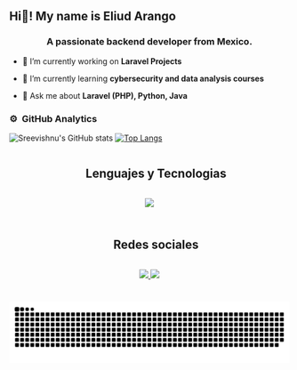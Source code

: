 <h2 align="left">Hi👋! My name is Eliud Arango</h2>
<h3 align="center">A passionate backend developer from Mexico.</h3>

- 🔭 I’m currently working on **Laravel Projects**

- 🌱 I’m currently learning **cybersecurity and data analysis courses**

- 💬 Ask me about **Laravel (PHP), Python, Java**


###

<!--Intro end-->

### ⚙️ &nbsp;GitHub Analytics

![Sreevishnu's GitHub stats](https://github-readme-stats.vercel.app/api?username=eliudarango&hide=issues&show_icons=true&theme=tokyonight)
[![Top Langs](https://github-readme-stats.vercel.app/api/top-langs/?username=eliudarango&layout=compact&theme=tokyonight)](https://github.com/eliudarango/github-readme-stats)

<div id="user-content-toc">
  <ul align="center">
    <summary><h2 style="display: inline-block">Lenguajes y Tecnologias</h2></summary>
  </ul>
</div>
<!--tech stack icons-->
<p align="center">
  <a href="https://skillicons.dev">
    <img src="https://skillicons.dev/icons?i=git,bootstrap,css,firebase,github,html,java,python,django,php,laravel,js,kotlin,mysql,nodejs,postman,react,tailwind,vscode&perline=14" />
  </a>
</p>

###
<div id="user-content-toc">
  <ul align="center">
    <summary><h2 style="display: inline-block">Redes sociales</h2></summary>
  </ul>
</div>

<p align="center">
  <a href="https://twitter.com/eliudarango">
    <img src="https://skillicons.dev/icons?i=twitter" />
  </a>
  <a href="https://www.instagram.com/eliudarango/">
    <img src="https://skillicons.dev/icons?i=instagram" />
  </a>
  
</p>

###

<br clear="both">

<img src="https://raw.githubusercontent.com/platane/snk/output/github-contribution-grid-snake-dark.svg" alt="Snake animation" />

###

